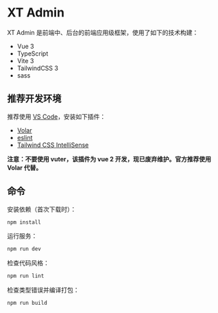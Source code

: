 # XT Admin

XT Admin 是前端中、后台的前端应用级框架，使用了如下的技术构建：

- Vue 3
- TypeScript
- Vite 3
- TailwindCSS 3
- sass

## 推荐开发环境

推荐使用 [VS Code](https://code.visualstudio.com/)，安装如下插件：

- [Volar](https://marketplace.visualstudio.com/items?itemName=Vue.volar)
- [eslint](https://marketplace.visualstudio.com/items?itemName=dbaeumer.vscode-eslint)
- [Tailwind CSS IntelliSense](https://marketplace.visualstudio.com/items?itemName=bradlc.vscode-tailwindcss)

**注意：不要使用 vuter，该插件为 vue 2 开发，现已废弃维护。官方推荐使用 Volar 代替。**

## 命令

安装依赖（首次下载时）：

```sh
npm install
```

运行服务：

```sh
npm run dev
```

检查代码风格：

```sh
npm run lint
```

检查类型错误并编译打包：

```sh
npm run build
```
